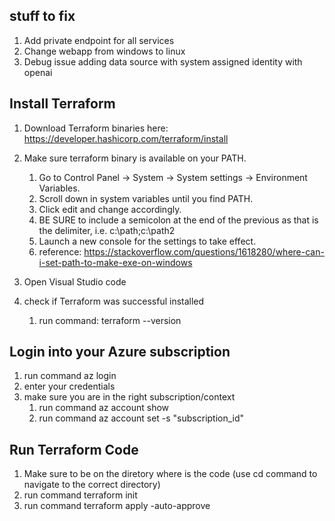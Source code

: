 ## stuff to fix
1. Add private endpoint for all services 
2. Change webapp from windows to linux
3. Debug issue adding data source with system assigned identity with openai

## Install Terraform
1. Download Terraform binaries here: https://developer.hashicorp.com/terraform/install
2. Make sure terraform binary is available on your PATH.
    
    1. Go to Control Panel -> System -> System settings -> Environment Variables.
    2. Scroll down in system variables until you find PATH.
    3. Click edit and change accordingly.
    4. BE SURE to include a semicolon at the end of the previous as that is the delimiter, i.e. c:\path;c:\path2
    5. Launch a new console for the settings to take effect.
    6. reference: https://stackoverflow.com/questions/1618280/where-can-i-set-path-to-make-exe-on-windows
3. Open Visual Studio code
4. check if Terraform was successful installed
    1. run command: terraform --version

## Login into your Azure subscription
1. run command az login
2. enter your credentials
3. make sure you are in the right subscription/context
    1. run command az account show
    2. run command az account set -s "subscription_id"


## Run Terraform Code
1. Make sure to be on the diretory where is the code (use cd command to navigate to the correct directory)
2. run command terraform init
3. run command terraform apply -auto-approve
